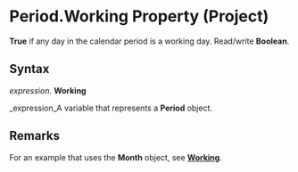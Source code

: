 
# Period.Working Property (Project)

 **True** if any day in the calendar period is a working day. Read/write **Boolean**.


## Syntax

 _expression_. **Working**

 _expression_A variable that represents a  **Period** object.


## Remarks

For an example that uses the  **Month** object, see **[Working](6fa33218-2cf0-dbe4-af31-514c7c83a047.md)**.


